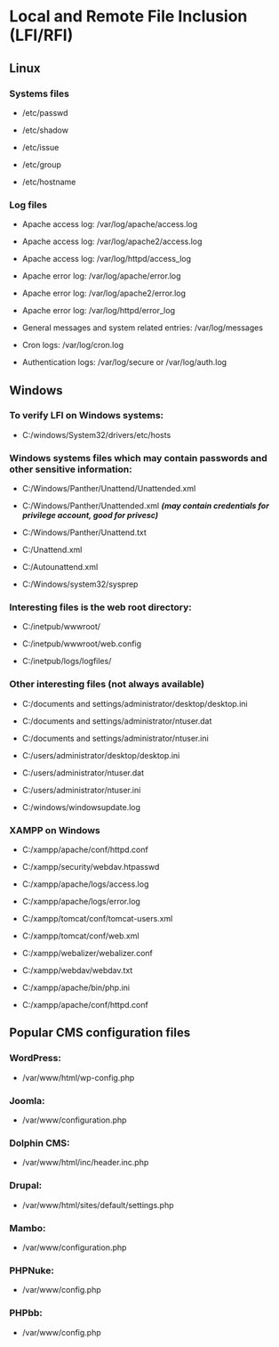 # Local and Remote File Inclusion (LFI/RFI)


## Linux


### Systems files

- /etc/passwd

- /etc/shadow

- /etc/issue

- /etc/group

- /etc/hostname

### Log files

- Apache access log: /var/log/apache/access.log

- Apache access log: /var/log/apache2/access.log

- Apache access log: /var/log/httpd/access_log

- Apache error log: /var/log/apache/error.log

- Apache error log: /var/log/apache2/error.log

- Apache error log: /var/log/httpd/error_log

- General messages and system related entries: /var/log/messages

- Cron logs: /var/log/cron.log

- Authentication logs: /var/log/secure or /var/log/auth.log

## Windows

### To verify LFI on Windows systems:

- C:/windows/System32/drivers/etc/hosts


### Windows systems files which may contain passwords and other sensitive information:

- C:/Windows/Panther/Unattend/Unattended.xml

- C:/Windows/Panther/Unattended.xml _**(may contain credentials for privilege account, good for privesc)**_

- C:/Windows/Panther/Unattend.txt

- C:/Unattend.xml  

- C:/Autounattend.xml

- C:/Windows/system32/sysprep

### Interesting files is the web root directory:

- C:/inetpub/wwwroot/

- C:/inetpub/wwwroot/web.config

- C:/inetpub/logs/logfiles/

### Other interesting files (not always available)

- C:/documents and settings/administrator/desktop/desktop.ini

- C:/documents and settings/administrator/ntuser.dat

- C:/documents and settings/administrator/ntuser.ini

- C:/users/administrator/desktop/desktop.ini

- C:/users/administrator/ntuser.dat

- C:/users/administrator/ntuser.ini

- C:/windows/windowsupdate.log

### XAMPP on Windows

- C:/xampp/apache/conf/httpd.conf

- C:/xampp/security/webdav.htpasswd

- C:/xampp/apache/logs/access.log

- C:/xampp/apache/logs/error.log

- C:/xampp/tomcat/conf/tomcat-users.xml

- C:/xampp/tomcat/conf/web.xml

- C:/xampp/webalizer/webalizer.conf

- C:/xampp/webdav/webdav.txt

- C:/xampp/apache/bin/php.ini

- C:/xampp/apache/conf/httpd.conf

## Popular CMS configuration files

### WordPress: 

- /var/www/html/wp-config.php

### Joomla: 

- /var/www/configuration.php

### Dolphin CMS: 

- /var/www/html/inc/header.inc.php

### Drupal: 

- /var/www/html/sites/default/settings.php

### Mambo: 

- /var/www/configuration.php

### PHPNuke: 

- /var/www/config.php

### PHPbb: 

- /var/www/config.php
